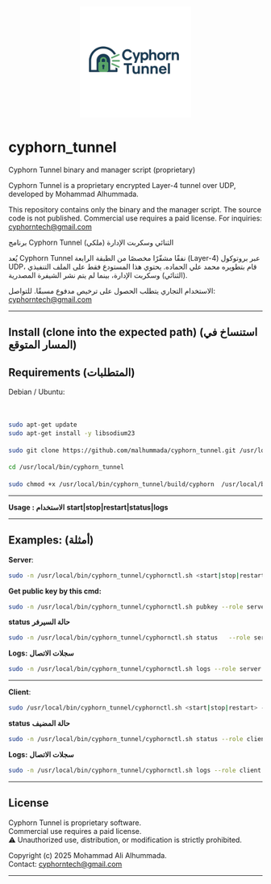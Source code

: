 
<p align="center">
  <img src="images/Cyphorn_Tunnel.png" alt="Cyphorn Tunnel Logo" width="220"/>
</p>



# cyphorn_tunnel
Cyphorn Tunnel binary and manager script (proprietary)

Cyphorn Tunnel is a proprietary encrypted Layer-4 tunnel over UDP, developed by Mohammad Alhummada.

This repository contains only the binary and the manager script. The source code is not published.
Commercial use requires a paid license. For inquiries: cyphorntech@gmail.com


برنامج Cyphorn Tunnel الثنائي وسكربت الإدارة (ملكي)

يُعد Cyphorn Tunnel نفقًا مشفّرًا مخصصًا من الطبقة الرابعة (Layer-4) عبر بروتوكول UDP، قام بتطويره محمد علي الحماده.
يحتوي هذا المستودع فقط على الملف التنفيذي (الثنائي) وسكربت الإدارة، بينما لم يتم نشر الشيفرة المصدرية.

الاستخدام التجاري يتطلب الحصول على ترخيص مدفوع مسبقًا.
للتواصل: cyphorntech@gmail.com

  --------------------------------------------------------------------------------------------------------------------------------------------------


## Install (clone into the expected path)  (استنساخ في المسار المتوقع)

## Requirements  (المتطلبات)
Debian / Ubuntu:
```bash


sudo apt-get update
sudo apt-get install -y libsodium23

sudo git clone https://github.com/malhummada/cyphorn_tunnel.git /usr/local/bin/cyphorn_tunnel

cd /usr/local/bin/cyphorn_tunnel

sudo chmod +x /usr/local/bin/cyphorn_tunnel/build/cyphorn  /usr/local/bin/cyphorn_tunnel/cyphornctl.sh
```
-------------------------------------------------------------------------
**Usage :    الاستخدام**
**start|stop|restart|status|logs**





-------------------------------------------------------------------------
Examples:  (أمثلة)
-------------------------------------------------------------------------
**Server**: 
```bash
sudo -n /usr/local/bin/cyphorn_tunnel/cyphornctl.sh <start|stop|restart> --role 'server' --dev 'cytun0' --port '60000' --daemon --use-local-bin --tun '10.10.10.1/24' --debug
```



**Get public key by this cmd:**
```bash
sudo -n /usr/local/bin/cyphorn_tunnel/cyphornctl.sh pubkey --role server
```
**status**  **حالة السيرفر**
```bash
sudo -n /usr/local/bin/cyphorn_tunnel/cyphornctl.sh status   --role server
```

**Logs:**  **سجلات الاتصال**
```bash
sudo -n /usr/local/bin/cyphorn_tunnel/cyphornctl.sh logs --role server
```
-------------------------------------------------------------------------
**Client**:
```bash
sudo /usr/local/bin/cyphorn_tunnel/cyphornctl.sh <start|stop|restart> --role client --dev cytun0 --port 60000 --server-ip 192.168.77.1 --peer-pubkey <SERVER_PUBLIC_KEY_HERE> --tun-ptp 10.10.10.3,10.10.10.1 --mtu 1420   --reconnect-min 2 --reconnect-max 10 --debug
```
**status**  **حالة المضيف**
```bash
sudo -n /usr/local/bin/cyphorn_tunnel/cyphornctl.sh status --role client
```
**Logs:**  **سجلات الاتصال**
```bash
sudo -n /usr/local/bin/cyphorn_tunnel/cyphornctl.sh logs --role client
```
--------------------------------------------------------------------------------------------------------------------------------------------------
## License
Cyphorn Tunnel is proprietary software.  
Commercial use requires a paid license.  
⚠️ Unauthorized use, distribution, or modification is strictly prohibited.

Copyright (c) 2025 Mohammad Ali Alhummada.  
Contact: cyphorntech@gmail.com

--------------------------------------------------------------------------------------------------------------------------------------------------

